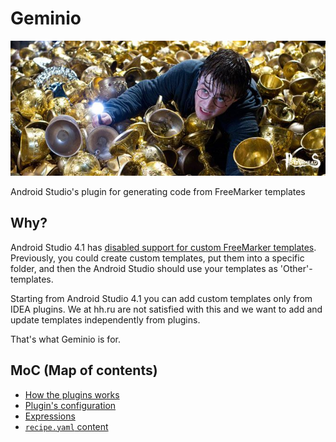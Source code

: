 # Geminio 

![Geminio](/plugins/hh-geminio/img/Geminio.png)

Android Studio's plugin for generating code from FreeMarker templates

## Why?

Android Studio 4.1 has [disabled support for custom FreeMarker templates](https://issuetracker.google.com/issues/154531807). Previously, you could create custom templates, put them into a specific folder, and then the Android Studio should use your templates as 'Other'-templates.

Starting from Android Studio 4.1 you can add custom templates only from IDEA plugins. We at hh.ru are not satisfied with this and we want to add and update templates independently from plugins.

That's what Geminio is for.

## MoC (Map of contents)

- [How the plugins works](/plugins/hh-geminio/docs/en/HOW_IT_WORKS.md)
- [Plugin's configuration](/plugins/hh-geminio/docs/en/PLUGIN_CONFIG.md)
- [Expressions](/plugins/hh-geminio/docs/en/EXPRESSIONS.md)
- [`recipe.yaml` content](/plugins/hh-geminio/docs/en/RECIPE_CONTENT.md)